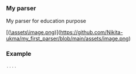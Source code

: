 ### My parser

My parser for education purpose 

[([\assets\image.png](https://github.com/Nikita-ukma/my_first_parser/blob/main/assets/image.png))](https://github.com/Nikita-ukma/my_first_parser/blob/main/assets/image.png)

### Example

```rust
....
```
